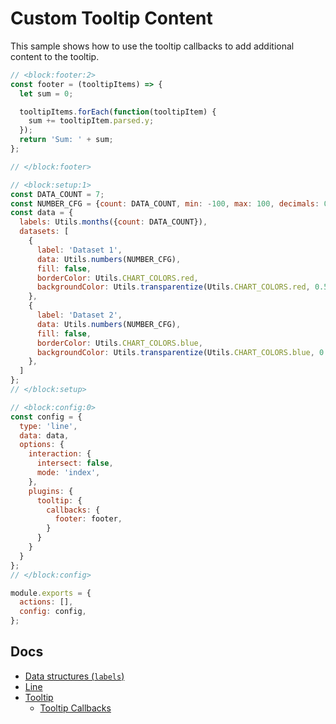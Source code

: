 # Custom Tooltip Content

This sample shows how to use the tooltip callbacks to add additional content to the tooltip.

```js chart-editor
// <block:footer:2>
const footer = (tooltipItems) => {
  let sum = 0;

  tooltipItems.forEach(function(tooltipItem) {
    sum += tooltipItem.parsed.y;
  });
  return 'Sum: ' + sum;
};

// </block:footer>

// <block:setup:1>
const DATA_COUNT = 7;
const NUMBER_CFG = {count: DATA_COUNT, min: -100, max: 100, decimals: 0};
const data = {
  labels: Utils.months({count: DATA_COUNT}),
  datasets: [
    {
      label: 'Dataset 1',
      data: Utils.numbers(NUMBER_CFG),
      fill: false,
      borderColor: Utils.CHART_COLORS.red,
      backgroundColor: Utils.transparentize(Utils.CHART_COLORS.red, 0.5),
    },
    {
      label: 'Dataset 2',
      data: Utils.numbers(NUMBER_CFG),
      fill: false,
      borderColor: Utils.CHART_COLORS.blue,
      backgroundColor: Utils.transparentize(Utils.CHART_COLORS.blue, 0.5),
    },
  ]
};
// </block:setup>

// <block:config:0>
const config = {
  type: 'line',
  data: data,
  options: {
    interaction: {
      intersect: false,
      mode: 'index',
    },
    plugins: {
      tooltip: {
        callbacks: {
          footer: footer,
        }
      }
    }
  }
};
// </block:config>

module.exports = {
  actions: [],
  config: config,
};
```

## Docs 
* [Data structures (`labels`)](../../general/data-structures.html)
* [Line](../../charts/line.html)
* [Tooltip](../../configuration/tooltip.html)
  * [Tooltip Callbacks](../../configuration/tooltip.html#tooltip-callbacks)
